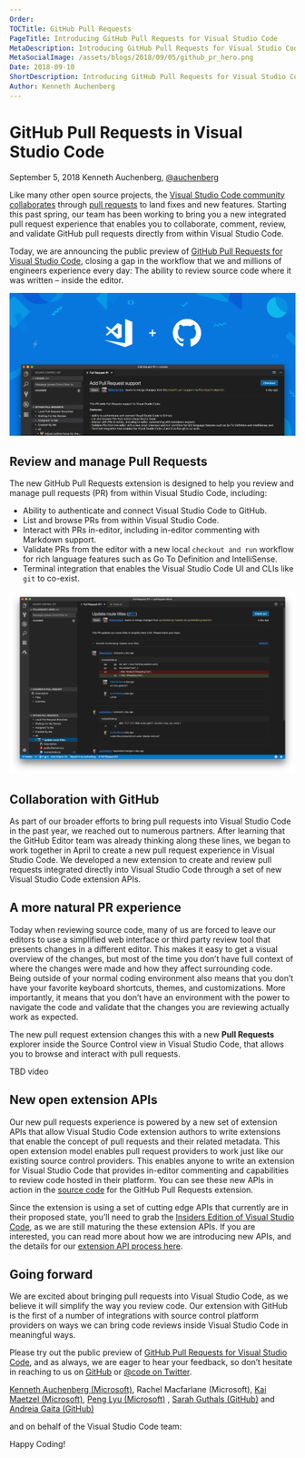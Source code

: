 ```yaml
---
Order:
TOCTitle: GitHub Pull Requests
PageTitle: Introducing GitHub Pull Requests for Visual Studio Code
MetaDescription: Introducing GitHub Pull Requests for Visual Studio Code
MetaSocialImage: /assets/blogs/2018/09/05/github_pr_hero.png
Date: 2018-09-10
ShortDescription: Introducing GitHub Pull Requests for Visual Studio Code
Author: Kenneth Auchenberg
---
```

# GitHub Pull Requests in Visual Studio Code

September 5, 2018 Kenneth Auchenberg, [@auchenberg](https://twitter.com/auchenberg)

Like many other open source projects, the [Visual Studio Code community collaborates](https://github.com/Microsoft/vscode) through [pull requests](https://github.com/Microsoft/vscode/pulls) to land fixes and new features. Starting this past spring, our team has been working to bring you a new integrated pull request experience that enables you to collaborate, comment, review, and validate GitHub pull requests directly from within Visual Studio Code.

Today, we are announcing the public preview of [GitHub Pull Requests for Visual Studio Code](https://github.com/Microsoft/vscode-pull-request-github/), closing a gap in the workflow that we and millions of engineers experience every day: The ability to review source code where it was written – inside the editor.

![hero](github_pr_hero.png)

## Review and manage Pull Requests

The new GitHub Pull Requests extension is designed to help you review and manage pull requests (PR) from within Visual Studio Code, including:

- Ability to authenticate and connect Visual Studio Code to GitHub.
- List and browse PRs from within Visual Studio Code.
- Interact with PRs in-editor, including in-editor commenting with Markdown support.
- Validate PRs from the editor with a new local `checkout and run` workflow for rich language features such as Go To Definition and IntelliSense.
- Terminal integration that enables the Visual Studio Code UI and CLIs like `git` to co-exist.

![overview](github_pr_overview.png)

## Collaboration with GitHub

As part of our broader efforts to bring pull requests into Visual Studio Code in the past year, we reached out to numerous partners. After learning that the GitHub Editor team was already thinking along these lines, we began to work together in April to create a new pull request experience in Visual Studio Code. We developed a new extension to create and review pull requests integrated directly into Visual Studio Code through a set of new Visual Studio Code extension APIs.

## A more natural PR experience

Today when reviewing source code, many of us are forced to leave our editors to use a simplified web interface or third party review tool that presents changes in a different editor. This makes it easy to get a visual overview of the changes, but most of the time you don’t have full context of where the changes were made and how they affect surrounding code. Being outside of your normal coding environment also means that you don’t have your favorite keyboard shortcuts, themes, and customizations. More importantly, it means that you don’t have an environment with the power to navigate the code and validate that the changes you are reviewing actually work as expected.

The new pull request extension changes this with a new **Pull Requests** explorer inside the Source Control view in Visual Studio Code, that allows you to browse and interact with pull requests.

TBD video

## New open extension APIs

Our new pull requests experience is powered by a new set of extension APIs that allow Visual Studio Code extension authors to write extensions that enable the concept of pull requests and their related metadata. This open extension model enables pull request providers to work just like our existing source control providers. This enables anyone to write an extension for Visual Studio Code that provides in-editor commenting and capabilities to review code hosted in their platform. You can see these new APIs in action in the [source code](https://github.com/Microsoft/vscode-pull-request-github/tree/master/src) for the GitHub Pull Requests extension.

Since the extension is using a set of cutting edge APIs that currently are in their proposed state, you’ll need to grab the [Insiders Edition of Visual Studio Code](https://code.visualstudio.com/insiders), as we are still maturing the these extension APIs. If you are interested, you can read more about how we are introducing new APIs, and the details for our [extension API process here](https://github.com/Microsoft/vscode/wiki/Extension-API-process).

## Going forward

We are excited about bringing pull requests into Visual Studio Code, as we believe it will simplify the way you review code. Our extension with GitHub is the first of a number of integrations with source control platform providers  on ways we can bring code reviews inside Visual Studio Code in meaningful ways.

Please try out the public preview of [GitHub Pull Requests for Visual Studio Code](https://github.com/Microsoft/vscode-pull-request-github), and as always, we are eager to hear your feedback, so don’t hesitate in reaching to us on [GitHub](https://github.com/Microsoft/vscode-pull-request-github) or [@code on Twitter](https://twitter.com/code).

[Kenneth Auchenberg (Microsoft)](https://twitter.com/auchenberg), Rachel Macfarlane (Microsoft), [Kai Maetzel (Microsoft)](https://twitter.com/kaimaetzel), [Peng Lyu (Microsoft)](https://twitter.com/njukidreborn)
, [Sarah Guthals (GitHub)](https://twitter.com/sarahguthals) and [Andreia Gaita (GitHub)](https://twitter.com/shana)

and on behalf of the Visual Studio Code team:

Happy Coding!
